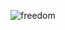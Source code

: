 ![freedom](https://user-images.githubusercontent.com/24681191/97119403-10507500-1721-11eb-81e6-b1593d6fd156.jpg)
